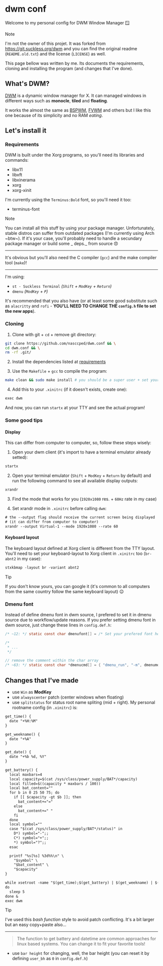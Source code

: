 dwm conf
========

Welcome to my personal config for DWM Window Manager 🪟

> [!NOTE]
>
> I'm not the owner of this projet. It was forked from
> https://git.suckless.org/dwm and you can find the original readme
> (`README.old.txt`) and the license (`LICENSE`) as well.
>
> This page bellow was written by me. Its documents the requirements,
> cloning and installing the program (and changes that I've done).

## What's DWM?

[DWM](https://dwm.suckless.org/) is a dynamic window manager for X.
It can managed windows in different ways such as **monocle**,
**tiled** and **floating**.

It works the almost the same as
[BSPWM](https://github.com/baskerville/bspwm),
[FVWM](https://www.fvwm.org/) and others but I like this one because
of its simplicity and no RAM _eating_.

## Let's install it

### Requirements

DWM is built under the Xorg programs, so you'll need its libraries
and commands:

- libx11
- libxft
- libxinerama
- xorg
- xorg-xinit

I'm currently using the `Terminus:Bold` font, so you'll need it too:

- terminus-font

> [!NOTE]
>
> You can install all this stuff by using your package manager.
> Unfortunately, stable distros can suffer from outdated packages
> (I'm currently using Arch ~btw~). If it's your case, you'll
> probably need to handle a secundary package manager or build some
> _ deps._ from source 😞
>
> ---
>
> It's obvious but you'll also need the C compiler (`gcc`) and the
> make compiler tool (`make`)!
>
> ---
>
> I'm using:
> - `st - Suckless Terminal` _(`Shift` + `ModKey` + `Return`)_
> - `dmenu` _(`ModKey` + `P`)_
>
> It's recommended that you also have (or at least some good
> substitute such as `alacritty` and `rofi` - **YOU'LL NEED TO CHANGE
> THE `config.h` file to set the new apps**).

### Cloning

1. Clone with git + `cd` + remove git directory:

```sh
git clone https://github.com/nasccped/dwm.conf && \
cd dwm.conf && \
rm -rf .git/
```

2. Install the dependencies listed at [requirements](#requirements)

3. Use the `Makefile` + `gcc` to compile the program:

```sh
make clean && sudo make install # you should be a super user + set your password
```

4. Add this to your `.xinitrc` (if it doesn't exists, create one):

```txt
exec dwm
```

And now, you can run `startx` at your TTY and see the actual program!

### Some good tips

#### Display

This can differ from computer to computer, so, follow these steps
wisely:

1. Open your dwm client (it's import to have a terminal emulator
   already setted):
```sh
startx
```

2. Open your terminal emulator (`Shift` + `ModKey` + `Return` by
   default) and run the following command to see all available
   display outputs:
```sh
xrandr
```

3. Find the mode that works for you (`1920x1080` res. + `60Hz` rate
   in my case)

4. Set xrandr mode in `.xinitrc` before calling `dwm`:

```txt
# the --output flag should receive the current screen being displayed
# (it can differ from computer to computer)
xrandr --output Virtual-1 --mode 1920x1080 --rate 60
```

#### Keyboard layout

The keyboard layout defined at Xorg client is different from the TTY
layout. You'll need to set your keyboard-layout to Xorg client in
`.xinitrc` too (`br-abnt2` in my case):

```txt
stxkbmap -layout br -variant abnt2
```

> [!TIP]
>
> If you don't know yours, you can google it (it's common to all
> computers from the same country follow the same keyboard layout) 😉

### Dmenu font

Instead of define dmenu font in dwm source, I prefered to set it in
dmenu source due to workflow/update reasons. If you prefer setting
dmenu font in dwm source, just change these lines in `config.def.h`:

```c
/* ~12: */ static const char dmenufont[] = /* Set your prefered font here... */;

/*
 * ...
 */

// remove the comment within the char array
/* ~63: */ static const char *dmenucmd[] = { "dmenu_run", "-m", dmenumon, /* remove font set: "-fn", dmenufont, */ "-nb", col_gray1, "-nf", col_gray3, "-sb", col_cyan, "-sf", col_gray4, NULL };
```

## Changes that I've made

- use `Win` as **ModKey**
- use `alwayscenter` patch (center windows when floating)
- use `splitstatus` for status root name spliting (mid + right). My
  personal rootname config (in `.xinitrc`) is:
```txt
get_time() {
  date "+%H:%M"
}

get_weekname() {
  date "+%A"
}

get_date() {
  date "+%b %d, %Y"
}

get_battery() {
  local maxbars=4
  local capacity=$(cat /sys/class/power_supply/BAT*/capacity)
  local filled=$((capacity * maxbars / 100))
  local bat_content=""
  for b in 0 25 50 75; do
    if [[ $capacity -gt $b ]]; then
      bat_content+="="
    else
      bat_content+=" "
    fi
  done
  local symbol=""
  case "$(cat /sys/class/power_supply/BAT*/status)" in
    D*) symbol="-";;
    C*) symbol="+";;
    *) symbol="?";;
  esac

  printf "%s[%s] %3d%%\n" \
    "$symbol" \
    "$bat_content" \
    "$capacity"
}

while xsetroot -name "$(get_time);$(get_battery) | $(get_weekname) | $(get_date) "
do
  sleep 5
done &
exec dwm
```
> [!TIP]
>
> I've used this _bash function_ style to avoid patch conflicting.
> It's a bit larger but an easy copy+paste also...
>
> ---

> The function to get battery and datetime are common approaches for
> linux based systems. You can change it to fit your favorite tools!
- use `bar height` for changing, well, the bar height (you can
  reset it by defining `user_bh` as `0` in `config.def.h`)
